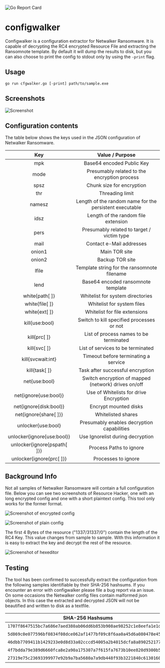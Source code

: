 ![Go Report Card](https://goreportcard.com/badge/github.com/f0wl/configwalker)

# configwalker

Configwalker is a configuration extractor for Netwalker Ransomware. It is capable of decrypting the RC4 encrypted
Resource File and extracting the Ransomnote template. By default it will dump the results to disk, but you can also
choose to print the config to stdout only by using the `-print` flag.

## Usage

```shell
go run cfgwalker.go [-print] path/to/sample.exe
```


## Screenshots

![Screenshot](screenshots/sc.png)


## Configuration contents

The table below shows the keys used in the JSON configuration of Netwalker Ransomware. 

|             Key             |                     Value / Purpose                     |
| :-------------------------: | :-----------------------------------------------------: |
|             mpk             |                Base64 encoded Public Key                |
|            mode             |      Presumably related to the encryption process       |
|            spsz             |                Chunk size for encryption                |
|             thr             |                     Threading limit                     |
|           namesz            | Length of the random name for the persistent executable |
|            idsz             |           Length of the random file extension           |
|            pers             |       Presumably related to target / victim type        |
|            mail             |                Contact e-Mail addresses                 |
|           onion1            |                      Main TOR site                      |
|           onion2            |                     Backup TOR site                     |
|            lfile            |       Template string for the ransomnote filename       |
|            lend             |           Base64 encoded ransomnote template            |
|       white{path[ ]}        |            Whitelist for system directories             |
|       white{file[ ]}        |               Whitelist for system files                |
|        white{ext[ ]}        |              Whitelist for file extensions              |
|       kill{use:bool}        |        Switch to kill specified processes or not        |
|        kill{prc[ ]}         |         List of process names to be terminated          |
|        kill{svc[ ]}         |            List of services to be terminated            |
|      kill{svcwait:int}      |          Timeout before terminating a service           |
|        kill{task[ ]}        |            Task after successful encryption             |
|        net{use:bool}        |   Switch encryption of mapped (network) drives on/off   |
|    net{ignore{use:bool}}    |         Use of Whitelists for drive Encryption          |
|   net{ignore{disk:bool}}    |                  Encrypt mounted disks                  |
|    net{ignore{share[ ]}}    |                   Whitelisted shares                    |
|     unlocker{use:bool}      |       Presumably enables decryption capabilities        |
| unlocker{ignore{use:bool}}  |            Use Ignorelist during decryption             |
| unlocker{ignore{pspath[ ]}} |                 Process Paths to ignore                 |
|  unlocker{ignore{prc[ ]}}   |                   Processes to ignore                   |

## Background Info

Not all samples of Netwalker Ransomware will contain a full configuration file. Below you can see two screenshots of
Resource Hacker, one with an long encrypted config and one with a short plaintext config. This tool only works for
the former format.

![Screenshot of encrypted config](screenshots/encrypted-config.png)

![Screenshot of plain config](screenshots/plain-config.png)

The first 4 Bytes of the resource ("1337/31337/0") contain the length of the RC4 Key. This value changes from sample
to sample. With this information it is easy to extract the key and decrypt the rest of the resource.

![Screenshot of hexeditor](screenshots/hexeditor.png)

## Testing

The tool has been confirmed to successfully extract the configuration from the following samples identifiable by
their SHA-256 hashsums. If you encounter an error with configwalker please file a bug report via an issue. On some
occasions the Netwalker config files contain malformed json objects. In this case the extracted and decrypted JSON will
not be beautified and written to disk as a textfile.

|                          SHA-256 Hashsums                          |                                                      Sample                                                       |
| :----------------------------------------------------------------: | :---------------------------------------------------------------------------------------------------------------: |
| `1707f8647515bc7a686e7aed380ab06dd6b853b908ae98252c1e8eefa1e1d540` | [MalwareBazaar](https://bazaar.abuse.ch/sample/1707f8647515bc7a686e7aed380ab06dd6b853b908ae98252c1e8eefa1e1d540/) |
| `5d869c0e077596bf0834f08dce062af1477bf09c8f6aa0a45d6a080478e45512` | [MalwareBazaar](https://bazaar.abuse.ch/sample/5d869c0e077596bf0834f08dce062af1477bf09c8f6aa0a45d6a080478e45512/) |
| `46dbb7709411b1429233e0d8d33a02cccd54005a2b4015dcfa8a890252177df9` | [MalwareBazaar](https://bazaar.abuse.ch/sample/46dbb7709411b1429233e0d8d33a02cccd54005a2b4015dcfa8a890252177df9/) |
| `4f7bdda79e389d6660fca8e2a90a175307a7f615fa7673b10ee820d9300b5c60` | [MalwareBazaar](https://bazaar.abuse.ch/sample/4f7bdda79e389d6660fca8e2a90a175307a7f615fa7673b10ee820d9300b5c60/) |
| `27319e75c23693399977e92b9a7ba5680a7a9db448f93b3221840c61301604d5` | [MalwareBazaar](https://bazaar.abuse.ch/sample/27319e75c23693399977e92b9a7ba5680a7a9db448f93b3221840c61301604d5/) |
